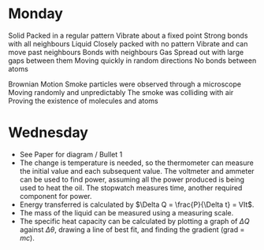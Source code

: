 # Monday

Solid
	Packed in a regular pattern
	Vibrate about a fixed point
	Strong bonds with all neighbours
Liquid
	Closely packed with no pattern
	Vibrate and can move past neighbours
	Bonds with neighbours
Gas
	Spread out with large gaps between them
	Moving quickly in random directions
	No bonds between atoms

Brownian Motion
	Smoke particles were observed through a microscope
	Moving randomly and unpredictably
	The smoke was colliding with air
	Proving the existence of molecules and atoms

# Wednesday

- See Paper for diagram / Bullet 1
- The change is temperature is needed, so the thermometer can measure the initial value and each subsequent value. The voltmeter and ammeter can be used to find power, assuming all the power produced is being used to heat the oil. The stopwatch measures time, another required component for power.
- Energy transferred is calculated by $\Delta Q = \frac{P}{\Delta t} = VIt$.
- The mass of the liquid can be measured using a measuring scale.
- The specific heat capacity can be calculated by plotting a graph of $\Delta Q$ against $\Delta \theta$, drawing a line of best fit, and finding the gradient (grad = $mc$). 